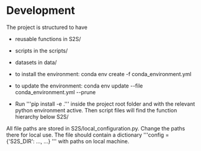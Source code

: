 # Development
The project is structured to have 
- reusable functions in S2S/
- scripts in the scripts/
- datasets in data/
- to install the environment: conda env create -f conda_environment.yml 
- to update the environment: conda env update --file conda_environment.yml --prune 

- Run '''pip install -e .''' inside the project root folder and with the relevant python environment active. Then script files will find the function hierarchy below S2S/

All file paths are stored in S2S/local_configuration.py. Change the paths there for local use. The file should contain a dictionary '''config = {'S2S_DIR': ..., ...} ''' with paths on local machine.
